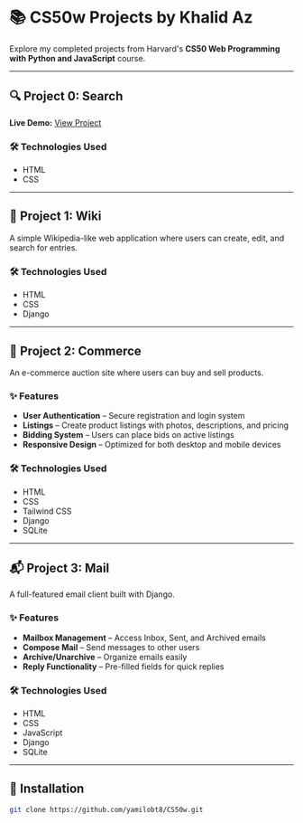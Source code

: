 # 📚 CS50w Projects by Khalid Az

Explore my completed projects from Harvard's **CS50 Web Programming with Python and JavaScript** course.

---

## 🔍 Project 0: Search

**Live Demo:** [View Project](https://google-86q.pages.dev/)

### 🛠 Technologies Used
- HTML  
- CSS

---

## 📘 Project 1: Wiki

A simple Wikipedia-like web application where users can create, edit, and search for entries.

### 🛠 Technologies Used
- HTML  
- CSS  
- Django

---

## 🛒 Project 2: Commerce

An e-commerce auction site where users can buy and sell products.

### ✨ Features
- **User Authentication** – Secure registration and login system  
- **Listings** – Create product listings with photos, descriptions, and pricing  
- **Bidding System** – Users can place bids on active listings  
- **Responsive Design** – Optimized for both desktop and mobile devices

### 🛠 Technologies Used
- HTML  
- CSS  
- Tailwind CSS  
- Django  
- SQLite

---

## 📬 Project 3: Mail

A full-featured email client built with Django.

### ✨ Features
- **Mailbox Management** – Access Inbox, Sent, and Archived emails  
- **Compose Mail** – Send messages to other users  
- **Archive/Unarchive** – Organize emails easily  
- **Reply Functionality** – Pre-filled fields for quick replies

### 🛠 Technologies Used
- HTML  
- CSS  
- JavaScript  
- Django  
- SQLite

---

## 🚀 Installation

```bash
git clone https://github.com/yamilobt8/CS50w.git

